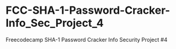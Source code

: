 # FCC-SHA-1-Password-Cracker-Info_Sec_Project_4
Freecodecamp SHA-1 Password Cracker Info Security Project #4
